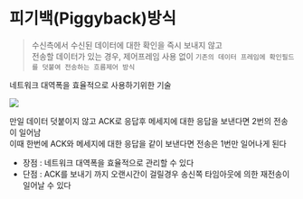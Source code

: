 # 피기백(Piggyback)방식

> 수신측에서 수신된 데이터에 대한 확인을 즉시 보내지 않고<br>
> 전송할 데이터가 있는 경우, 제어프레임 사용 없이 `기존의 데이터 프레임에 확인필드를 덧붙여 전송하는 흐름제어 방식`

네트워크 대역폭을 효율적으로 사용하기위한 기술

<img src="https://img1.daumcdn.net/thumb/R1280x0/?scode=mtistory2&fname=https%3A%2F%2Fblog.kakaocdn.net%2Fdn%2FTJbGA%2Fbtrs2EbBSRH%2FZVN8YoLQfKJAzplmtDAEDK%2Fimg.png">

만일 데이터 덧붙이지 않고 ACK로 응답후 메세지에 대한 응답을 보낸다면 2번의 전송이 일어남<br>
이때 한번에 ACK와 메세지에 대한 응답을 같이 보낸다면 전송은 1번만 일어나게 된다

* 장점 : 네트워크 대역폭을 효율적으로 관리할 수 있다
* 단점 : ACK를 보내기 까지 오랜시간이 걸릴경우 송신쪽 타임아웃에 의한 재전송이 일어날 수 있다